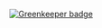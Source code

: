 
[![Greenkeeper badge](https://badges.greenkeeper.io/vitormalencar/node-solid-test1.svg)](https://greenkeeper.io/)
